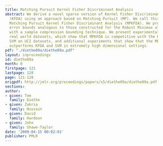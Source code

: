 ```yaml
---
title: Matching Pursuit Kernel Fisher Discriminant Analysis
abstract: We derive a novel sparse version of Kernel Fisher Discriminant Analysis
  (KFDA) using an approach based on Matching Pursuit (MP). We call this algorithm
  Matching Pursuit Kernel Fisher Discriminant Analysis (MPKFDA). We provide generalisation
  error bounds analogous to those constructed for the Robust Minimax algorithm together
  with a sample compression bounding technique. We present experimental results on
  real world datasets, which show that MPKFDA is competitive with the KFDA and the
  SVM on UCI datasets, and additional experiments that show that the MPKFDA on average
  outperforms KFDA and SVM in extremely high dimensional settings.
pdf: "./diethe09a/diethe09a.pdf"
layout: inproceedings
id: diethe09a
month: 0
firstpage: 121
lastpage: 128
page: 121-128
origpdf: http://jmlr.org/proceedings/papers/v5/diethe09a/diethe09a.pdf
sections: 
author:
- given: Tom
  family: Diethe
- given: Zakria
  family: Hussain
- given: David
  family: Hardoon
- given: John
  family: Shawe-Taylor
date: '2009-04-15 00:02:01'
publisher: PMLR
---
```

